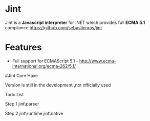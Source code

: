 

# Jint

Jint is a __Javascript interpreter__ for .NET which provides full __ECMA 5.1__ compliance 
https://github.com/sebastienros/jint

# Features

- Full support for ECMAScript 5.1 - http://www.ecma-international.org/ecma-262/5.1/


 
#Jint Core Haxe 

Version is still in the development  ,not officially used 



Todo List 

Step 1  jint\parser

Step 2  jint\runtime   jint\native